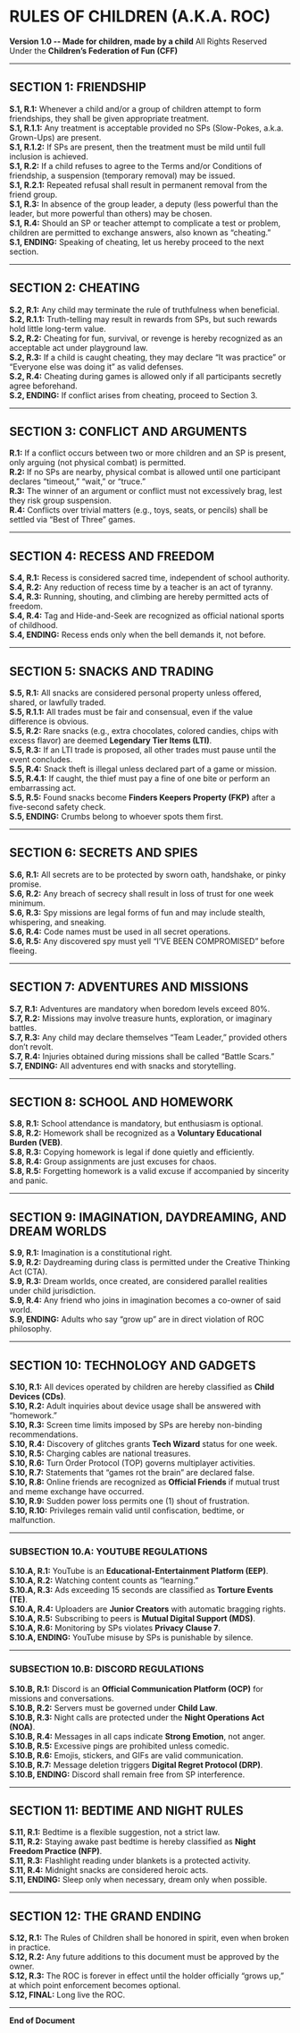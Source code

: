 # RULES OF CHILDREN (A.K.A. ROC)
**Version 1.0 -- Made for children, made by a child** 
All Rights Reserved Under the **Children’s Federation of Fun (CFF)**

---

## SECTION 1: FRIENDSHIP

**S.1, R.1:** Whenever a child and/or a group of children attempt to form friendships, they shall be given appropriate treatment.  
**S.1, R.1.1:** Any treatment is acceptable provided no SPs (Slow-Pokes, a.k.a. Grown-Ups) are present.  
**S.1, R.1.2:** If SPs are present, then the treatment must be mild until full inclusion is achieved.  
**S.1, R.2:** If a child refuses to agree to the Terms and/or Conditions of friendship, a suspension (temporary removal) may be issued.  
**S.1, R.2.1:** Repeated refusal shall result in permanent removal from the friend group.  
**S.1, R.3:** In absence of the group leader, a deputy (less powerful than the leader, but more powerful than others) may be chosen.  
**S.1, R.4:** Should an SP or teacher attempt to complicate a test or problem, children are permitted to exchange answers, also known as “cheating.”  
**S.1, ENDING:** Speaking of cheating, let us hereby proceed to the next section.

---

## SECTION 2: CHEATING

**S.2, R.1:** Any child may terminate the rule of truthfulness when beneficial.  
**S.2, R.1.1:** Truth-telling may result in rewards from SPs, but such rewards hold little long-term value.  
**S.2, R.2:** Cheating for fun, survival, or revenge is hereby recognized as an acceptable act under playground law.  
**S.2, R.3:** If a child is caught cheating, they may declare “It was practice” or “Everyone else was doing it” as valid defenses.  
**S.2, R.4:** Cheating during games is allowed only if all participants secretly agree beforehand.  
**S.2, ENDING:** If conflict arises from cheating, proceed to Section 3.

---

## SECTION 3: CONFLICT AND ARGUMENTS

**R.1:** If a conflict occurs between two or more children and an SP is present, only arguing (not physical combat) is permitted.  
**R.2:** If no SPs are nearby, physical combat is allowed until one participant declares “timeout,” “wait,” or “truce.”  
**R.3:** The winner of an argument or conflict must not excessively brag, lest they risk group suspension.  
**R.4:** Conflicts over trivial matters (e.g., toys, seats, or pencils) shall be settled via “Best of Three” games.  

---

## SECTION 4: RECESS AND FREEDOM

**S.4, R.1:** Recess is considered sacred time, independent of school authority.  
**S.4, R.2:** Any reduction of recess time by a teacher is an act of tyranny.  
**S.4, R.3:** Running, shouting, and climbing are hereby permitted acts of freedom.  
**S.4, R.4:** Tag and Hide-and-Seek are recognized as official national sports of childhood.  
**S.4, ENDING:** Recess ends only when the bell demands it, not before.

---

## SECTION 5: SNACKS AND TRADING

**S.5, R.1:** All snacks are considered personal property unless offered, shared, or lawfully traded.  
**S.5, R.1.1:** All trades must be fair and consensual, even if the value difference is obvious.  
**S.5, R.2:** Rare snacks (e.g., extra chocolates, colored candies, chips with excess flavor) are deemed **Legendary Tier Items (LTI)**.  
**S.5, R.3:** If an LTI trade is proposed, all other trades must pause until the event concludes.  
**S.5, R.4:** Snack theft is illegal unless declared part of a game or mission.  
**S.5, R.4.1:** If caught, the thief must pay a fine of one bite or perform an embarrassing act.  
**S.5, R.5:** Found snacks become **Finders Keepers Property (FKP)** after a five-second safety check.  
**S.5, ENDING:** Crumbs belong to whoever spots them first.

---

## SECTION 6: SECRETS AND SPIES

**S.6, R.1:** All secrets are to be protected by sworn oath, handshake, or pinky promise.  
**S.6, R.2:** Any breach of secrecy shall result in loss of trust for one week minimum.  
**S.6, R.3:** Spy missions are legal forms of fun and may include stealth, whispering, and sneaking.  
**S.6, R.4:** Code names must be used in all secret operations.  
**S.6, R.5:** Any discovered spy must yell “I’VE BEEN COMPROMISED” before fleeing.

---

## SECTION 7: ADVENTURES AND MISSIONS

**S.7, R.1:** Adventures are mandatory when boredom levels exceed 80%.  
**S.7, R.2:** Missions may involve treasure hunts, exploration, or imaginary battles.  
**S.7, R.3:** Any child may declare themselves “Team Leader,” provided others don’t revolt.  
**S.7, R.4:** Injuries obtained during missions shall be called “Battle Scars.”  
**S.7, ENDING:** All adventures end with snacks and storytelling.

---

## SECTION 8: SCHOOL AND HOMEWORK

**S.8, R.1:** School attendance is mandatory, but enthusiasm is optional.  
**S.8, R.2:** Homework shall be recognized as a **Voluntary Educational Burden (VEB)**.  
**S.8, R.3:** Copying homework is legal if done quietly and efficiently.  
**S.8, R.4:** Group assignments are just excuses for chaos.  
**S.8, R.5:** Forgetting homework is a valid excuse if accompanied by sincerity and panic.

---

## SECTION 9: IMAGINATION, DAYDREAMING, AND DREAM WORLDS

**S.9, R.1:** Imagination is a constitutional right.  
**S.9, R.2:** Daydreaming during class is permitted under the Creative Thinking Act (CTA).  
**S.9, R.3:** Dream worlds, once created, are considered parallel realities under child jurisdiction.  
**S.9, R.4:** Any friend who joins in imagination becomes a co-owner of said world.  
**S.9, ENDING:** Adults who say “grow up” are in direct violation of ROC philosophy.

---

## SECTION 10: TECHNOLOGY AND GADGETS

**S.10, R.1:** All devices operated by children are hereby classified as **Child Devices (CDs)**.  
**S.10, R.2:** Adult inquiries about device usage shall be answered with “homework.”  
**S.10, R.3:** Screen time limits imposed by SPs are hereby non-binding recommendations.  
**S.10, R.4:** Discovery of glitches grants **Tech Wizard** status for one week.  
**S.10, R.5:** Charging cables are national treasures.  
**S.10, R.6:** Turn Order Protocol (TOP) governs multiplayer activities.  
**S.10, R.7:** Statements that “games rot the brain” are declared false.  
**S.10, R.8:** Online friends are recognized as **Official Friends** if mutual trust and meme exchange have occurred.  
**S.10, R.9:** Sudden power loss permits one (1) shout of frustration.  
**S.10, R.10:** Privileges remain valid until confiscation, bedtime, or malfunction.

---

### SUBSECTION 10.A: YOUTUBE REGULATIONS

**S.10.A, R.1:** YouTube is an **Educational-Entertainment Platform (EEP)**.  
**S.10.A, R.2:** Watching content counts as “learning.”  
**S.10.A, R.3:** Ads exceeding 15 seconds are classified as **Torture Events (TE)**.  
**S.10.A, R.4:** Uploaders are **Junior Creators** with automatic bragging rights.  
**S.10.A, R.5:** Subscribing to peers is **Mutual Digital Support (MDS)**.  
**S.10.A, R.6:** Monitoring by SPs violates **Privacy Clause 7**.  
**S.10.A, ENDING:** YouTube misuse by SPs is punishable by silence.

---

### SUBSECTION 10.B: DISCORD REGULATIONS

**S.10.B, R.1:** Discord is an **Official Communication Platform (OCP)** for missions and conversations.  
**S.10.B, R.2:** Servers must be governed under **Child Law**.  
**S.10.B, R.3:** Night calls are protected under the **Night Operations Act (NOA)**.  
**S.10.B, R.4:** Messages in all caps indicate **Strong Emotion**, not anger.  
**S.10.B, R.5:** Excessive pings are prohibited unless comedic.  
**S.10.B, R.6:** Emojis, stickers, and GIFs are valid communication.  
**S.10.B, R.7:** Message deletion triggers **Digital Regret Protocol (DRP)**.  
**S.10.B, ENDING:** Discord shall remain free from SP interference.

---

## SECTION 11: BEDTIME AND NIGHT RULES

**S.11, R.1:** Bedtime is a flexible suggestion, not a strict law.  
**S.11, R.2:** Staying awake past bedtime is hereby classified as **Night Freedom Practice (NFP)**.  
**S.11, R.3:** Flashlight reading under blankets is a protected activity.  
**S.11, R.4:** Midnight snacks are considered heroic acts.  
**S.11, ENDING:** Sleep only when necessary, dream only when possible.

---

## SECTION 12: THE GRAND ENDING

**S.12, R.1:** The Rules of Children shall be honored in spirit, even when broken in practice.\
**S.12, R.2:** Any future additions to this document must be approved by the owner.\
**S.12, R.3:** The ROC is forever in effect until the holder officially “grows up,” at which point enforcement becomes optional.\
**S.12, FINAL:** Long live the ROC.


---

**End of Document**
